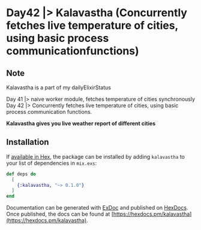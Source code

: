 # Day42 |> Kalavastha (Concurrently fetches live temperature of cities, using basic process communicationfunctions)

## Note
Kalavastha is a part of my dailyElixirStatus

Day 41 |> naive worker module, fetches temperature of cities synchronously
Day 42 |> Concurrently fetches live temperature of cities, using basic process communication functions.  

**Kalavastha gives you live weather report of different cities**

## Installation

If [available in Hex](https://hex.pm/docs/publish), the package can be installed
by adding `kalavastha` to your list of dependencies in `mix.exs`:

```elixir
def deps do
  [
    {:kalavastha, "~> 0.1.0"}
  ]
end
```

Documentation can be generated with [ExDoc](https://github.com/elixir-lang/ex_doc)
and published on [HexDocs](https://hexdocs.pm). Once published, the docs can
be found at [https://hexdocs.pm/kalavastha](https://hexdocs.pm/kalavastha).

